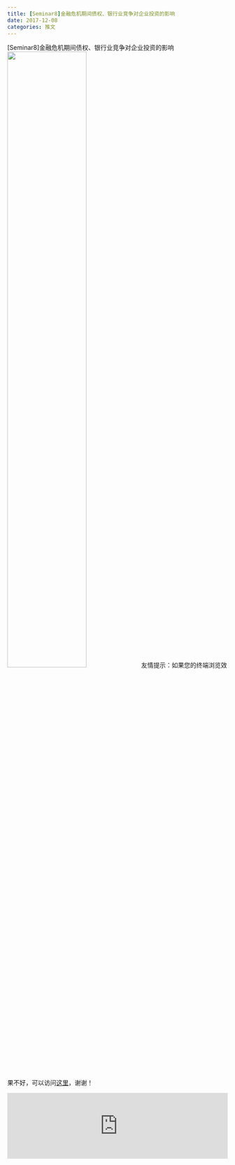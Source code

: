 ```yaml
---
title: [Seminar8]金融危机期间债权、银行业竞争对企业投资的影响
date: 2017-12-08
categories: 推文
---
```

[Seminar8]金融危机期间债权、银行业竞争对企业投资的影响
<img src="http://mmbiz.qpic.cn/mmbiz_jpg/ACviaWTBFxhZX8VdUJVwd48uBcibSyNzVrdXNKVVv6ll8xgQaZebqjKKibehbBnkL4IUK7wXJ2b2gicCsSUbpicZkrQ/0?wx_fmt=jpeg" style="width: 60%; height: auto;"/><!--more-->
友情提示：如果您的终端浏览效果不好，可以访问[这里](https://stata-club.github.io/stata_article/2017-12-08.html)，谢谢！
<iframe src="https://stata-club.github.io/stata_article/2017-12-08.html" id="iframepage" frameborder="0" scrolling="no" marginheight="0" marginwidth="0" width="100%" onLoad="iFrameHeight()"></iframe>
<script type="text/javascript" language="javascript">
function iFrameHeight() {
var ifm= document.getElementById("iframepage");
var subWeb = document.frames ? document.frames["iframepage"].document : ifm.contentDocument;   
if(ifm != null && subWeb != null) {
 ifm.height = subWeb.body.scrollHeight;
} 
} 
</script> 
